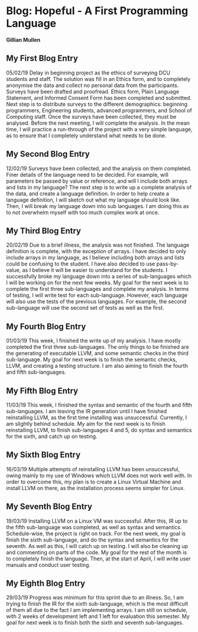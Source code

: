 # Blog: Hopeful - A First Programming Language

**Gillian Mullen**

## My First Blog Entry

05/02/19
Delay in beginning project as the ethics of surveying DCU students and staff. The solution was fill in an Ethics form, and to completely anonymise the data and collect no personal data from the participants.
Surveys have been drafted and proofread. Ethics form, Plain Language Statement, and Informed Consent Form has been completed and submitted.
Next step is to distribute surveys to the different demographics: beginning programmers, Engineering students, advanced programmers, and School of Computing staff. Once the surveys have been collected, they must be analysed.
Before the next meeting, I will complete the analysis. In the mean time, I will practice a run-through of the project with a very simple language, as to ensure that I completely understand what needs to be done.

## My Second Blog Entry

12/02/19
Surveys have been collected, and the analysis on them completed.
Finer details of the language need to be decided. For example, will parameters be passed by value or reference, and will I include both arrays and lists in my language?
The next step is to write up a complete analysis of the data, and create a language definition. In order to help create a language definition, I will sketch out what my language should look like. Then, I will break my language down into sub languages. I am doing this as to not overwhelm myself with too much complex work at once.

## My Third Blog Entry

20/02/19
Due to a brief illness, the analysis was not finished. The language definition is complete, with the exception of arrays. I have decided to only include arrays in my language, as I believe including both arrays and lists could be confusing to the student. I have also decided to use pass-by-value, as I believe it will be easier to understand for the students. I successfully broke my language down into a series of sub-languages which I will be working on for the next few weeks.
My goal for the next week is to complete the first three sub-languages and complete my analysis.
In terms of testing, I will write test for each sub-language. However, each language will also use the tests of the previous languages. For example, the second sub-language will use the second set of tests as well as the first.

## My Fourth Blog Entry

01/03/19
This week, I finished the write up of my analysis. I have mostly completed the first three sub-languages. The only things to be finished are the generating of executable LLVM, and some semantic checks in the third sub-language.
My goal for next week is to finish the semantic checks, LLVM, and creating a testing structure. I am also aiming to finish the fourth and fifth sub-languages.

## My Fifth Blog Entry

11/03/19
This week, I finished the syntax and semantic of the fourth and fifth sub-languages. I am leaving the IR generation until I have finished reinstalling LLVM, as the first time installing was unsuccessful. Currently, I am slightly behind schedule.
My aim for the next week is to finish reinstalling LLVM, to finish sub-languages 4 and 5, do syntax and semantics for the sixth, and catch up on testing.

## My Sixth Blog Entry

16/03/19
Multiple attempts of reinstalling LLVM has been unsuccessful, owing mainly to my use of Windows which LLVM does not work well with.  In order to overcome this, my plan is to create a Linux Virtual Machine and install LLVM on there, as the installation process seems simpler for Linux.

## My Seventh Blog Entry

19/03/19
Installing LLVM on a Linux VM was successful. After this, IR up to the fifth sub-language was completed, as well as syntax and semantics. Schedule-wise, the project is right on track.
For the next week, my goal is finish the sixth sub-language, and do the syntax and semantics for the seventh. As well as this, I will catch up on testing. I will also be cleaning up and commenting on parts of the code. My goal for the rest of the month is to completely finish the language. Then, at the start of April, I will write user manuals and conduct user testing.

## My Eighth Blog Entry

29/03/19
Progress was minimum for this sprint due to an illness. So, I am trying to finish the IR for the sixth sub-language, which is the most difficult of them all due to the fact I am implementing arrays. I am still on schedule, with 2 weeks of development left and 1 left for evaluation this semester. My goal for next week is to finish both the sixth and seventh sub-languages.
